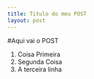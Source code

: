 ```yaml
---
title: Titulo do meu POST
layout: post
---
```

#Aqui vai o POST

1. Coisa Primeira
2. Segunda Coisa
3. A terceira linha
